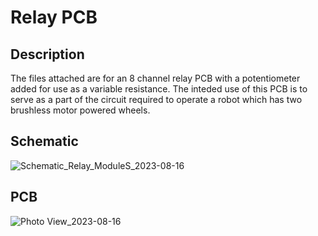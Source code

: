 # Relay PCB

## Description
The files attached are for an 8 channel relay PCB with a potentiometer added for use as a variable resistance.
The inteded use of this PCB is to serve as a part of the circuit required to operate a robot which has two brushless motor powered wheels.

## Schematic 
![Schematic_Relay_ModuleS_2023-08-16](https://github.com/Alshaiban1/Relay_PCB/assets/139134530/3a12ae8b-a6b8-48fe-99ca-185a384901ed)

## PCB
![Photo View_2023-08-16](https://github.com/Alshaiban1/Relay_PCB/assets/139134530/fc0ff9b6-1fbb-4daa-bf01-15a94e2016ec)
